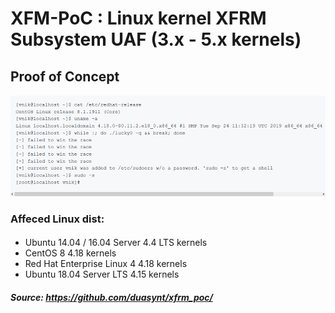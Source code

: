 # XFM-PoC : Linux kernel XFRM Subsystem UAF (3.x - 5.x kernels) #

## Proof of Concept ##
<img src=proof.png></img>

### Affeced Linux dist:
####
- Ubuntu 14.04 / 16.04 Server 4.4 LTS kernels
- CentOS 8 4.18 kernels
- Red Hat Enterprise Linux 4 4.18 kernels
- Ubuntu 18.04 Server LTS 4.15 kernels
####

***Source: https://github.com/duasynt/xfrm_poc/***
